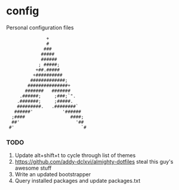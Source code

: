 # config
Personal configuration files

```
               +
               #
              ###
             #####
             ######
            ; #####;
           +##.#####
          +##########
         #############;
        ###############+
       #######   #######
     .######;     ;###;`".
    .#######;     ;#####.
    #########.   .########`
   ######'           '######
  ;####                 ####;
  ##'                     '##
 #'                         `#
```

### TODO
1. Update alt+shift+t to cycle through list of themes
2. https://github.com/addy-dclxvi/almighty-dotfiles steal this guy's awesome stuff
3. Write an updated bootstrapper
4. Query installed packages and update packages.txt
